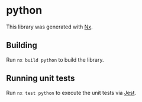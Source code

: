 # python

This library was generated with [Nx](https://nx.dev).



## Building

Run `nx build python` to build the library.





## Running unit tests

Run `nx test python` to execute the unit tests via [Jest](https://jestjs.io).


